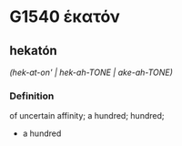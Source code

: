# G1540 ἑκατόν

## hekatón

_(hek-at-on' | hek-ah-TONE | ake-ah-TONE)_

### Definition

of uncertain affinity; a hundred; hundred; 

- a hundred
